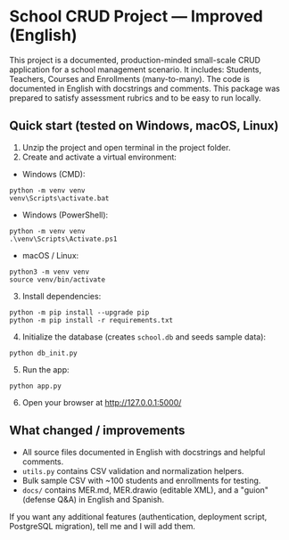 # School CRUD Project — Improved (English)

This project is a documented, production-minded small-scale CRUD application for a school management scenario.
It includes: Students, Teachers, Courses and Enrollments (many-to-many). The code is documented in English with
docstrings and comments. This package was prepared to satisfy assessment rubrics and to be easy to run locally.

## Quick start (tested on Windows, macOS, Linux)

1. Unzip the project and open terminal in the project folder.
2. Create and activate a virtual environment:

- Windows (CMD):
```
python -m venv venv
venv\Scripts\activate.bat
```

- Windows (PowerShell):
```
python -m venv venv
.\venv\Scripts\Activate.ps1
```

- macOS / Linux:
```
python3 -m venv venv
source venv/bin/activate
```

3. Install dependencies:
```
python -m pip install --upgrade pip
python -m pip install -r requirements.txt
```

4. Initialize the database (creates `school.db` and seeds sample data):
```
python db_init.py
```

5. Run the app:
```
python app.py
```

6. Open your browser at http://127.0.0.1:5000/

## What changed / improvements
- All source files documented in English with docstrings and helpful comments.
- `utils.py` contains CSV validation and normalization helpers.
- Bulk sample CSV with ~100 students and enrollments for testing.
- `docs/` contains MER.md, MER.drawio (editable XML), and a "guion" (defense Q&A) in English and Spanish.

If you want any additional features (authentication, deployment script, PostgreSQL migration), tell me and I will add them.
